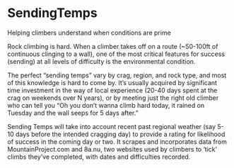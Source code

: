 # SendingTemps
 Helping climbers understand when conditions are prime

Rock climbing is hard. When a climber takes off on a route (~50-100ft of continuous clinging to a wall), one of the most critical features for success (sending) at all levels of difficulty is the environmental condition. 

The perfect “sending temps” vary by crag, region, and rock type, and most of this knowledge is hard to come by. It’s usually acquired by significant time investment in the way of local experience (20-40 days spent at the crag on weekends over N years), or by meeting just the right old climber who can tell you “Oh you don’t wanna climb hard today, it rained on Tuesday and the wall seeps for 5 days after.”

Sending Temps will take into account recent past regional weather (say 5-10 days before the intended cragging day) to provide a rating for likelihood of success in the coming day or two. It scrapes and incorporates data from MountainProject.com and 8a.nu, two websites used by climbers to ‘tick’ climbs they’ve completed, with dates and difficulties recorded.